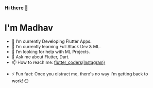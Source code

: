 ### Hi there 👋
# I'm Madhav 
<!---
- 🤳 Checkout my portfolio [here](https://madhavtripathi05.github.io/portfolio)
-->
- 🔭 I’m currently Developing Flutter Apps.
- 🌱 I’m currently learning Full Stack Dev & ML.
- 🤔 I’m looking for help with ML Projects.
- 💬 Ask me about Flutter, Dart.
- 📫 How to reach me: [flutter_coders(Instagram)](https://instagram.com/flutter_coders)
<!---
, [portfolio](https://madhavtripathi05.github.io/portfolio)
-->
- ⚡ Fun fact: Once you distract me, there's no way I'm getting back to work! 😶

